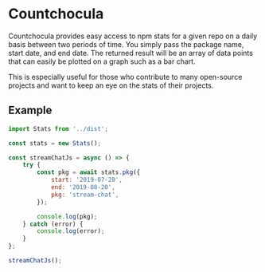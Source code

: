 # Countchocula

Countchocula provides easy access to npm stats for a given repo on a daily basis between two periods of time. You simply pass the package name, start date, and end date. The returned result will be an array of data points that can easily be plotted on a graph such as a bar chart.

This is especially useful for those who contribute to many open-source projects and want to keep an eye on the stats of their projects.

## Example

```javascript
import Stats from '../dist';

const stats = new Stats();

const streamChatJs = async () => {
	try {
		const pkg = await stats.pkg({
			start: '2019-07-20',
			end: '2019-08-20',
			pkg: 'stream-chat',
		});

		console.log(pkg);
	} catch (error) {
		console.log(error);
	}
};

streamChatJs();
```
